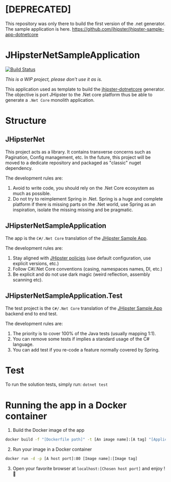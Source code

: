 # [DEPRECATED]
This repository was only there to build the first version of the .net generator. The sample application is here. 
https://github.com/jhipster/jhipster-sample-app-dotnetcore

# JHipsterNetSampleApplication

[![Build Status](https://travis-ci.org/jhipster/jhipster-net-sample-app-template.svg?branch=master)](https://travis-ci.org/jhipster/jhipster-net-sample-app-template)

*This is a WIP project, please don't use it as is.*

This application used as template to build the [jhipster-dotnetcore](https://github.com/jhipster/jhipster-dotnetcore) generator. The objective is port JHipster to the .Net core platform thus be able to generate a `.Net Core` monolith application.

# Structure

## JHipsterNet
This project acts as a library. It contains transverse concerns such as Pagination, Config management, etc.
In the future, this project will be moved to a dedicate repository and packaged as "classic" nuget dependency.

The development rules are:
1. Avoid to write code, you should rely on the .Net Core ecosystem as much as possible.
2. Do not try to reimplement Spring in .Net. Spring is a huge and complete platform if there is missing parts on the .Net world, use Spring as an inspiration, isolate the missing missing and be pragmatic.   

## JHipsterNetSampleApplication
The app is the `C#/.Net Core` translation of the [JHipster Sample App](https://github.com/jhipster/jhipster-sample-app). 

The development rules are:
1. Stay aligned with [JHipster policies](https://www.jhipster.tech/policies/) (use default configuration, use explicit versions, etc.)
2. Follow C#/.Net Core conventions (casing, namespaces names, DI, etc.)
3. Be explicit and do not use dark magic (weird reflection, assembly scanning etc). 

## JHipsterNetSampleApplication.Test
The test project is the `C#/.Net Core` translation of the [JHipster Sample App](https://github.com/jhipster/jhipster-sample-app) backend end to end test.

The development rules are:
1. The priority is to cover 100% of the Java tests (usually mapping 1:1).
2. You can remove some tests if implies a standard usage of the C# language.
3. You can add test if you re-code a feature normally covered by Spring.
 

# Test

To run the solution tests, simply run: `dotnet test`

# Running the app in a Docker container

1. Build the Docker image of the app
```bash
docker build -f "[Dockerfile path]" -t [An image name]:[A tag] "[Application root path]"
```
2. Run your image in a Docker container
```bash
docker run -d -p [A host port]:80 [Image name]:[Image tag]
```
3. Open your favorite browser at ```localhost:[Chosen host port]``` and enjoy ! :whale:
